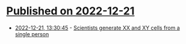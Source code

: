 # [Published on 2022-12-21](index.md)

* [2022-12-21, 13:30:45](https://news.ycombinator.com/item?id=34080465) - [Scientists generate XX and XY cells from a single person](https://www.scientificamerican.com/article/scientists-created-male-and-female-cells-from-a-single-person/)
